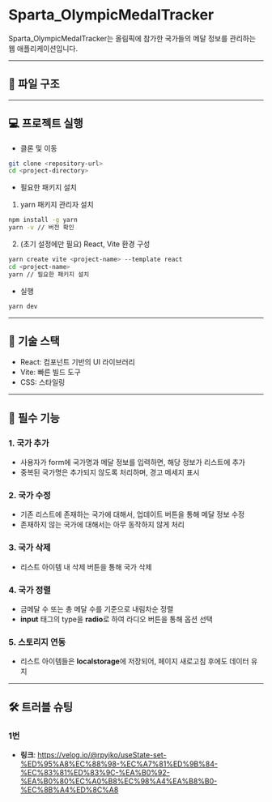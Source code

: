 # Sparta_OlympicMedalTracker

Sparta_OlympicMedalTracker는 올림픽에 참가한 국가들의 메달 정보를 관리하는 웹 애플리케이션입니다.

---

## 📁 파일 구조

---

## 💻 프로젝트 실행

- 클론 및 이동

```bash
git clone <repository-url>
cd <project-directory>
```

- 필요한 패키지 설치

1. yarn 패키지 관리자 설치

```bash
npm install -g yarn
yarn -v // 버전 확인
```

2. (초기 설정에만 필요) React, Vite 환경 구성

```bash
yarn create vite <project-name> --template react
cd <project-name>
yarn // 필요한 패키지 설치
```

- 실행

```bash
yarn dev
```

---

## 🧩 기술 스택

- React: 컴포넌트 기반의 UI 라이브러리
- Vite: 빠른 빌드 도구
- CSS: 스타일링

---

## 📌 필수 기능

### 1. 국가 추가

- 사용자가 form에 국가명과 메달 정보를 입력하면, 해당 정보가 리스트에 추가
- 중복된 국가명은 추가되지 않도록 처리하며, 경고 메세지 표시

### 2. 국가 수정

- 기존 리스트에 존재하는 국가에 대해서, 업데이트 버튼을 통해 메달 정보 수정
- 존재하지 않는 국가에 대해서는 아무 동작하지 않게 처리

### 3. 국가 삭제

- 리스트 아이템 내 삭제 버튼을 통해 국가 삭제

### 4. 국가 정렬

- 금메달 수 또는 총 메달 수를 기준으로 내림차순 정렬
- **input** 태그의 type을 **radio**로 하여 라디오 버튼을 통해 옵션 선택

### 5. 스토리지 연동

- 리스트 아이템들은 **localstorage**에 저장되어, 페이지 새로고침 후에도 데이터 유지

---

## 🛠️ 트러블 슈팅

### 1번

- **링크**: https://velog.io/@rpyjko/useState-set-%ED%95%A8%EC%88%98-%EC%A7%81%ED%9B%84-%EC%83%81%ED%83%9C-%EA%B0%92-%EA%B0%80%EC%A0%B8%EC%98%A4%EA%B8%B0-%EC%8B%A4%ED%8C%A8
